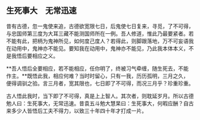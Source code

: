 ## 生死事大　无常迅速

昔有古德，忽一鬼使来追，古德欲宽限七日，后鬼使七日复来，寻觅，了不可得，与忠国师第三度为大耳三藏不能测国师所在一例。吾人修道，惟此乃最要紧者。若不能有此，把柄为鬼神所见，如何度己度人？若得此，则脚跟落地，万不可妄语我在动用中，鬼神亦不能见。要知我在动用中，鬼神亦不能见，乃此我本体本义，不是我悟后要相应之义。

**吾人悟后全要相应，若不能相应，任你明了，终被习气牵缠，随生死去，不能作主。**既悟此我，相应何难？当时时留心，只有一我，历历孤明，三月之久，便得调驯之验。言三月者，宽其限也，七日即了不可得，而况三月乎？珍重珍重。

古人悟此我时，当下即了不可得，真是上上智人。其次者，则耽延岁月。所以古德勉人曰：生死事大，无常迅速。昔袁五斗勉大慧杲曰：生死事大，何暇应酬？自古来多少人皆悟后工夫不得力，以致三十年四十年才打成一片。
